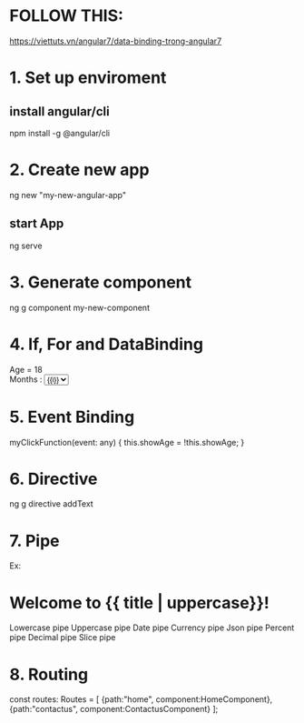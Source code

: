 # FOLLOW THIS:
https://viettuts.vn/angular7/data-binding-trong-angular7

# 1. Set up enviroment
  ## install angular/cli
  npm install -g @angular/cli

# 2. Create new app
  ng new "my-new-angular-app"
  ## start App
  ng serve 

# 3. Generate component
  ng g component my-new-component

# 4. If, For and DataBinding

<div *ngIf="showAge"> Age = 18 </div>

<div> Months : 
  <select> 
    <option *ngFor = "let i of months">{{i}}</option> 
  </select> 
</div> 

# 5. Event Binding

myClickFunction(event: any) {
    this.showAge = !this.showAge;
  }

# 6. Directive

ng g directive addText 
# 7. Pipe
Ex:
<h1>
    Welcome to {{ title | uppercase}}!
</h1>

Lowercase pipe
Uppercase pipe
Date pipe
Currency pipe
Json pipe
Percent pipe
Decimal pipe
Slice pipe

# 8. Routing
const routes: Routes = [
  {path:"home", component:HomeComponent},
  {path:"contactus", component:ContactusComponent}
];


